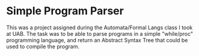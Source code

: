 # Simple Program Parser

This was a project assigned during the Automata/Formal Langs class I took at UAB.
The task was to be able to parse programs in a simple "while/proc" programming language, and return an Abstract Syntax Tree that could be used to compile the program.


